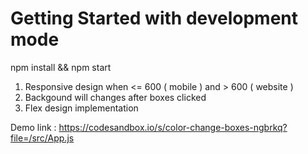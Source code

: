 # Getting Started with development mode 

npm install && npm start

1) Responsive design when <= 600 ( mobile ) and > 600 ( website )
2) Backgound will changes after boxes clicked
3) Flex design implementation

Demo link : https://codesandbox.io/s/color-change-boxes-ngbrkq?file=/src/App.js
